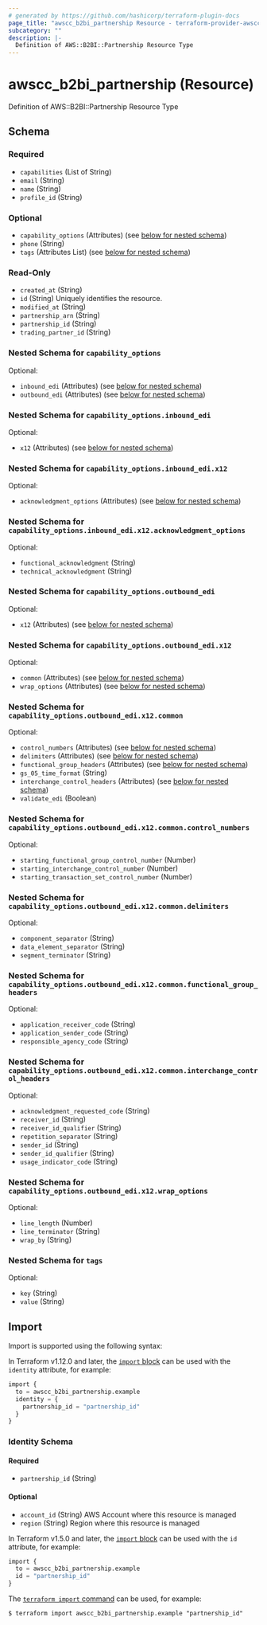 ```yaml
---
# generated by https://github.com/hashicorp/terraform-plugin-docs
page_title: "awscc_b2bi_partnership Resource - terraform-provider-awscc"
subcategory: ""
description: |-
  Definition of AWS::B2BI::Partnership Resource Type
---
```


# awscc_b2bi_partnership (Resource)

Definition of AWS::B2BI::Partnership Resource Type



<!-- schema generated by tfplugindocs -->
## Schema

### Required

- `capabilities` (List of String)
- `email` (String)
- `name` (String)
- `profile_id` (String)

### Optional

- `capability_options` (Attributes) (see [below for nested schema](#nestedatt--capability_options))
- `phone` (String)
- `tags` (Attributes List) (see [below for nested schema](#nestedatt--tags))

### Read-Only

- `created_at` (String)
- `id` (String) Uniquely identifies the resource.
- `modified_at` (String)
- `partnership_arn` (String)
- `partnership_id` (String)
- `trading_partner_id` (String)

<a id="nestedatt--capability_options"></a>
### Nested Schema for `capability_options`

Optional:

- `inbound_edi` (Attributes) (see [below for nested schema](#nestedatt--capability_options--inbound_edi))
- `outbound_edi` (Attributes) (see [below for nested schema](#nestedatt--capability_options--outbound_edi))

<a id="nestedatt--capability_options--inbound_edi"></a>
### Nested Schema for `capability_options.inbound_edi`

Optional:

- `x12` (Attributes) (see [below for nested schema](#nestedatt--capability_options--inbound_edi--x12))

<a id="nestedatt--capability_options--inbound_edi--x12"></a>
### Nested Schema for `capability_options.inbound_edi.x12`

Optional:

- `acknowledgment_options` (Attributes) (see [below for nested schema](#nestedatt--capability_options--inbound_edi--x12--acknowledgment_options))

<a id="nestedatt--capability_options--inbound_edi--x12--acknowledgment_options"></a>
### Nested Schema for `capability_options.inbound_edi.x12.acknowledgment_options`

Optional:

- `functional_acknowledgment` (String)
- `technical_acknowledgment` (String)




<a id="nestedatt--capability_options--outbound_edi"></a>
### Nested Schema for `capability_options.outbound_edi`

Optional:

- `x12` (Attributes) (see [below for nested schema](#nestedatt--capability_options--outbound_edi--x12))

<a id="nestedatt--capability_options--outbound_edi--x12"></a>
### Nested Schema for `capability_options.outbound_edi.x12`

Optional:

- `common` (Attributes) (see [below for nested schema](#nestedatt--capability_options--outbound_edi--x12--common))
- `wrap_options` (Attributes) (see [below for nested schema](#nestedatt--capability_options--outbound_edi--x12--wrap_options))

<a id="nestedatt--capability_options--outbound_edi--x12--common"></a>
### Nested Schema for `capability_options.outbound_edi.x12.common`

Optional:

- `control_numbers` (Attributes) (see [below for nested schema](#nestedatt--capability_options--outbound_edi--x12--common--control_numbers))
- `delimiters` (Attributes) (see [below for nested schema](#nestedatt--capability_options--outbound_edi--x12--common--delimiters))
- `functional_group_headers` (Attributes) (see [below for nested schema](#nestedatt--capability_options--outbound_edi--x12--common--functional_group_headers))
- `gs_05_time_format` (String)
- `interchange_control_headers` (Attributes) (see [below for nested schema](#nestedatt--capability_options--outbound_edi--x12--common--interchange_control_headers))
- `validate_edi` (Boolean)

<a id="nestedatt--capability_options--outbound_edi--x12--common--control_numbers"></a>
### Nested Schema for `capability_options.outbound_edi.x12.common.control_numbers`

Optional:

- `starting_functional_group_control_number` (Number)
- `starting_interchange_control_number` (Number)
- `starting_transaction_set_control_number` (Number)


<a id="nestedatt--capability_options--outbound_edi--x12--common--delimiters"></a>
### Nested Schema for `capability_options.outbound_edi.x12.common.delimiters`

Optional:

- `component_separator` (String)
- `data_element_separator` (String)
- `segment_terminator` (String)


<a id="nestedatt--capability_options--outbound_edi--x12--common--functional_group_headers"></a>
### Nested Schema for `capability_options.outbound_edi.x12.common.functional_group_headers`

Optional:

- `application_receiver_code` (String)
- `application_sender_code` (String)
- `responsible_agency_code` (String)


<a id="nestedatt--capability_options--outbound_edi--x12--common--interchange_control_headers"></a>
### Nested Schema for `capability_options.outbound_edi.x12.common.interchange_control_headers`

Optional:

- `acknowledgment_requested_code` (String)
- `receiver_id` (String)
- `receiver_id_qualifier` (String)
- `repetition_separator` (String)
- `sender_id` (String)
- `sender_id_qualifier` (String)
- `usage_indicator_code` (String)



<a id="nestedatt--capability_options--outbound_edi--x12--wrap_options"></a>
### Nested Schema for `capability_options.outbound_edi.x12.wrap_options`

Optional:

- `line_length` (Number)
- `line_terminator` (String)
- `wrap_by` (String)





<a id="nestedatt--tags"></a>
### Nested Schema for `tags`

Optional:

- `key` (String)
- `value` (String)

## Import

Import is supported using the following syntax:

In Terraform v1.12.0 and later, the [`import` block](https://developer.hashicorp.com/terraform/language/import) can be used with the `identity` attribute, for example:

```terraform
import {
  to = awscc_b2bi_partnership.example
  identity = {
    partnership_id = "partnership_id"
  }
}
```

<!-- schema generated by tfplugindocs -->
### Identity Schema

#### Required

- `partnership_id` (String)

#### Optional

- `account_id` (String) AWS Account where this resource is managed
- `region` (String) Region where this resource is managed

In Terraform v1.5.0 and later, the [`import` block](https://developer.hashicorp.com/terraform/language/import) can be used with the `id` attribute, for example:

```terraform
import {
  to = awscc_b2bi_partnership.example
  id = "partnership_id"
}
```

The [`terraform import` command](https://developer.hashicorp.com/terraform/cli/commands/import) can be used, for example:

```shell
$ terraform import awscc_b2bi_partnership.example "partnership_id"
```
